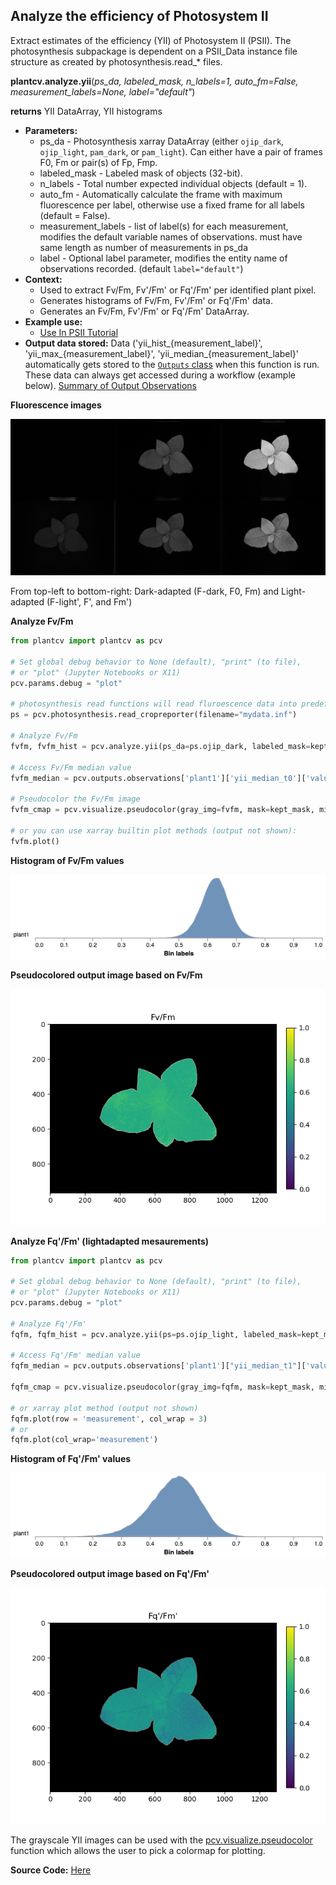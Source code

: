 ## Analyze the efficiency of Photosystem II

Extract estimates of the efficiency (YII) of Photosystem II (PSII).
The photosynthesis subpackage is dependent on a PSII_Data instance file structure as created by photosynthesis.read_* files.

**plantcv.analyze.yii**(*ps_da, labeled_mask, n_labels=1, auto_fm=False, measurement_labels=None, label="default"*)

**returns** YII DataArray, YII histograms

- **Parameters:**
    - ps_da - Photosynthesis xarray DataArray (either `ojip_dark`, `ojip_light`, `pam_dark`, or `pam_light`).
    Can either have a pair of frames F0, Fm or pair(s) of Fp, Fmp.
    - labeled_mask - Labeled mask of objects (32-bit).
    - n_labels - Total number expected individual objects (default = 1).
    - auto_fm - Automatically calculate the frame with maximum fluorescence per label, otherwise use a fixed frame for all labels (default = False).
    - measurement_labels - list of label(s) for each measurement, modifies the default variable names of observations. must have same length as number of measurements in ps_da
    - label - Optional label parameter, modifies the entity name of observations recorded. (default `label="default"`)
- **Context:**
    - Used to extract Fv/Fm, Fv'/Fm' or Fq'/Fm' per identified plant pixel.
    - Generates histograms of Fv/Fm, Fv'/Fm' or Fq'/Fm' data.
    - Generates an Fv/Fm, Fv'/Fm' or Fq'/Fm' DataArray.
- **Example use:**
    - [Use In PSII Tutorial](tutorials/psII_tutorial.md)
- **Output data stored:** Data ('yii_hist_{measurement_label}', 'yii_max_{measurement_label}', 'yii_median_{measurement_label}' automatically gets stored to the 
  [`Outputs` class](outputs.md) when this function is run. These data can always get accessed during a workflow 
  (example below). [Summary of Output Observations](output_measurements.md#summary-of-output-observations)

**Fluorescence images**

![Screenshot](img/documentation_images/analyze_yii/fvfm_images.jpg)

From top-left to bottom-right: Dark-adapted (F-dark, F0, Fm) and Light-adapted (F-light', F', and Fm')

**Analyze Fv/Fm**

```python
from plantcv import plantcv as pcv

# Set global debug behavior to None (default), "print" (to file), 
# or "plot" (Jupyter Notebooks or X11)
pcv.params.debug = "plot"

# photosynthesis read functions will read fluroescence data into predefined data format that includes at least attribute 'ojip_dark'
ps = pcv.photosynthesis.read_cropreporter(filename="mydata.inf")

# Analyze Fv/Fm    
fvfm, fvfm_hist = pcv.analyze.yii(ps_da=ps.ojip_dark, labeled_mask=kept_mask, label="plant")

# Access Fv/Fm median value
fvfm_median = pcv.outputs.observations['plant1']['yii_median_t0']['value']

# Pseudocolor the Fv/Fm image
fvfm_cmap = pcv.visualize.pseudocolor(gray_img=fvfm, mask=kept_mask, min_value=0, max_value=1, title="Fv/Fm")

# or you can use xarray builtin plot methods (output not shown):
fvfm.plot()
```

**Histogram of Fv/Fm values**

![Screenshot](img/documentation_images/analyze_yii/fvfm_histogram.png)

**Pseudocolored output image based on Fv/Fm**

![Screenshot](img/documentation_images/analyze_yii/fvfm_colormap.png)

**Analyze Fq'/Fm' (lightadapted mesaurements)**

```python
from plantcv import plantcv as pcv

# Set global debug behavior to None (default), "print" (to file), 
# or "plot" (Jupyter Notebooks or X11)
pcv.params.debug = "plot"

# Analyze Fq'/Fm'    
fqfm, fqfm_hist = pcv.analyze.yii(ps=ps.ojip_light, labeled_mask=kept_mask, label="plant")

# Access Fq'/Fm' median value
fqfm_median = pcv.outputs.observations['plant1']["yii_median_t1"]['value']

fqfm_cmap = pcv.visualize.pseudocolor(gray_img=fqfm, mask=kept_mask, min_value=0, max_value=1, title="Fq'/Fm'")

# or xarray plot method (output not shown)
fqfm.plot(row = 'measurement', col_wrap = 3)
# or
fqfm.plot(col_wrap='measurement')
```

**Histogram of Fq'/Fm' values**

![Screenshot](img/documentation_images/analyze_yii/fqfm_histogram.png)

**Pseudocolored output image based on Fq'/Fm'**

![Screenshot](img/documentation_images/analyze_yii/fqfm_colormap.png)

The grayscale YII images can be used with the [pcv.visualize.pseudocolor](visualize_pseudocolor.md) function 
which allows the user to pick a colormap for plotting.

**Source Code:** [Here](https://github.com/danforthcenter/plantcv/blob/master/plantcv/plantcv/analyze/yii.py)
